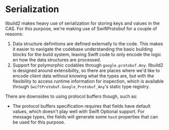 # Serialization

llbuild2 makes heavy use of serialization for storing keys and values in the CAS. For this purpose, we're making use of 
SwiftProtobuf for a couple of reasons:

1. Data structure definitions are defined externally to the code. This makes it easier to navigate the codebase understanding
the basic building blocks for the build system, leaving Swift code to only encode the logic en how the data structures are processed.
1. Support for polymorphic codables through `google.protobuf.Any`. llbuild2 is designed around extensibility, so there are places where we'd like to encode client data without knowing what the types are, but with the flexibility to access runtime information for inspection, which is available through `SwiftProtobuf.Google_Protobuf_Any`'s static type registry.

There are downsides to using protocol buffers though, such as:

* The protocol buffers specification requires that fields have default values, which doesn't play well with Swift Optional support. For message types, the fields will generate some `hasX` properties that can be used for this purpose.
